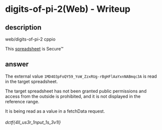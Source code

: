 # digits-of-pi-2(Web) - Writeup

## description


web/digits-of-pi-2
cppio

This [spreadsheet](https://docs.google.com/spreadsheets/d/1NX9nUMrpaxGqChQ7ROzITDtlxaz5McSsN5BMs-o5k-M/edit#gid=0) is Secure™


## answer

The external value `1MD4O3pFoQY59_YoW_ZzxRUg-rBgHFlAaYxnNABmqc3A` is read in the target spreadsheet.

The target spreadsheet has not been granted public permissions and access from the outside is prohibited, 
and it is not displayed in the reference range.

It is being read as a value in a fetchData request.

###### dctf{4ll_us3r_1nput_1s_3v1l}
